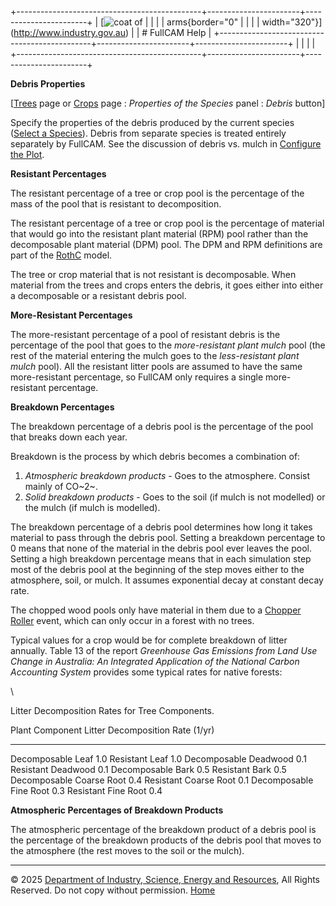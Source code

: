 +----------------------------------------------+-----------------------+-----------------------+
| [![coat of                                   |                       | [](index.htm)         |
| arms](imgs/DISER-inline_Mono.png){border="0" |                       |                       |
| width="320"}](http://www.industry.gov.au)    |                       | # FullCAM Help        |
+----------------------------------------------+-----------------------+-----------------------+
|                                              |                       |                       |
+----------------------------------------------+-----------------------+-----------------------+

**Debris Properties**

\[[Trees](215_Trees.htm) page or [Crops](216_Crops.htm) page :
*Properties of the Species* panel : *Debris* button\]

Specify the properties of the debris produced by the current species
([Select a Species](56_Select%20a%20Species.htm)). Debris from separate
species is treated entirely separately by FullCAM. See the discussion of
debris vs. mulch in [Configure the Plot](6_Configure%20the%20Plot.htm).

**Resistant Percentages**

The resistant percentage of a tree or crop pool is the percentage of the
mass of the pool that is resistant to decomposition.

The resistant percentage of a tree or crop pool is the percentage of
material that would go into the resistant plant material (RPM) pool
rather than the decomposable plant material (DPM) pool. The DPM and RPM
definitions are part of the [RothC](114_RothC.htm) model.

The tree or crop material that is not resistant is decomposable. When
material from the trees and crops enters the debris, it goes either into
either a decomposable or a resistant debris pool.

**More-Resistant Percentages**

The more-resistant percentage of a pool of resistant debris is the
percentage of the pool that goes to the *more-resistant plant mulch*
pool (the rest of the material entering the mulch goes to the
*less-resistant plant mulch* pool). All the resistant litter pools are
assumed to have the same more-resistant percentage, so FullCAM only
requires a single more-resistant percentage.

**Breakdown Percentages**

The breakdown percentage of a debris pool is the percentage of the pool
that breaks down each year.

Breakdown is the process by which debris becomes a combination of:

1.  *Atmospheric breakdown products* - Goes to the atmosphere. Consist
    mainly of CO~2~.
2.  *Solid breakdown products* - Goes to the soil (if mulch is not
    modelled) or the mulch (if mulch is modelled).

The breakdown percentage of a debris pool determines how long it takes
material to pass through the debris pool. Setting a breakdown percentage
to 0 means that none of the material in the debris pool ever leaves the
pool. Setting a high breakdown percentage means that in each simulation
step most of the debris pool at the beginning of the step moves either
to the atmosphere, soil, or mulch. It assumes exponential decay at
constant decay rate.

The chopped wood pools only have material in them due to a [Chopper
Roller](52_Chopper%20Roller.htm) event, which can only occur in a forest
with no trees.

Typical values for a crop would be for complete breakdown of litter
annually. Table 13 of the report *Greenhouse Gas Emissions from Land Use
Change in Australia: An Integrated Application of the National Carbon
Accounting System* provides some typical rates for native forests:

\

Litter Decomposition Rates for Tree Components.

  Plant Component             Litter Decomposition Rate (1/yr)
  -------------------------- ----------------------------------
  Decomposable Leaf                         1.0
  Resistant Leaf                            1.0
  Decomposable Deadwood                     0.1
  Resistant Deadwood                        0.1
  Decomposable Bark                         0.5
  Resistant Bark                            0.5
  Decomposable Coarse Root                  0.4
  Resistant Coarse Root                     0.1
  Decomposable Fine Root                    0.3
  Resistant Fine Root                       0.4

**Atmospheric Percentages of Breakdown Products**

The atmospheric percentage of the breakdown product of a debris pool is
the percentage of the breakdown products of the debris pool that moves
to the atmosphere (the rest moves to the soil or the mulch).

------------------------------------------------------------------------

© 2025 [Department of Industry, Science, Energy and
Resources](http://www.industry.gov.au "Department of Industry, Science, Energy and Resources"),
All Rights Reserved. Do not copy without permission.
[Home](index.htm "help index")
